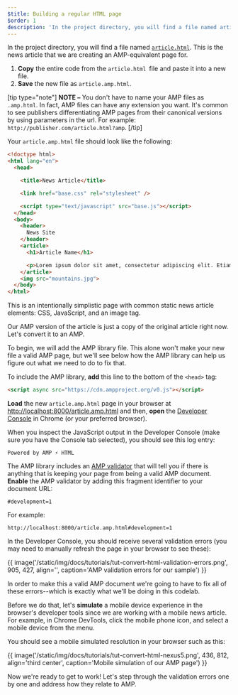```yaml
---
$title: Building a regular HTML page
$order: 1
description: 'In the project directory, you will find a file named article.html. This is the news article that we are creating an AMP-equivalent page for ...'
---
```


In the project directory, you will find a file named [`article.html`](https://github.com/googlecodelabs/accelerated-mobile-pages-foundations/blob/master/article.html). This is the news article that we are creating an AMP-equivalent page for.

1.  **Copy** the entire code from the `article.html `file and paste it into a new file.
2.  **Save** the new file as `article.amp.html`.

[tip type="note"]
**NOTE –**  You don't have to name your AMP files as `.amp.html`. In fact, AMP files can have any extension you want. It's common to see publishers differentiating AMP pages from their canonical versions by using parameters in the url. For example:  `http://publisher.com/article.html?amp`.
[/tip]

Your `article.amp.html` file should look like the following:

```html
<!doctype html>
<html lang="en">
  <head>

    <title>News Article</title>

    <link href="base.css" rel="stylesheet" />

    <script type="text/javascript" src="base.js"></script>
  </head>
  <body>
    <header>
      News Site
    </header>
    <article>
      <h1>Article Name</h1>

      <p>Lorem ipsum dolor sit amet, consectetur adipiscing elit. Etiam egestas tortor sapien, non tristique ligula accumsan eu.</p>
    </article>
    <img src="mountains.jpg">
  </body>
</html>
```

This is an intentionally simplistic page with common static news article elements: CSS, JavaScript, and an image tag.

Our AMP version of the article is just a copy of the original article right now. Let's convert it to an AMP.

To begin, we will add the AMP library file.  This alone won't make your new file a valid AMP page, but we'll see below how the AMP library can help us figure out what we need to do to fix that.

To include the AMP library, **add** this line to the bottom of the `<head>` tag:

```html
<script async src="https://cdn.ampproject.org/v0.js"></script>
```

**Load** the new `article.amp.html` page in your browser at [http://localhost:8000/article.amp.html](http://localhost:8000/article.amp.html) and then, **open** the [Developer Console](https://developer.chrome.com/devtools/docs/console) in Chrome (or your preferred browser).

When you inspect the JavaScript output in the Developer Console (make sure you have the Console tab selected), you should see this log entry:

```text
Powered by AMP ⚡ HTML
```

The AMP library includes an [AMP validator](../../../../documentation/guides-and-tutorials/learn/validation-workflow/validate_amp.md) that will tell you if there is anything that is keeping your page from being a valid AMP document.  **Enable** the AMP validator by adding this fragment identifier to your document URL:

```text
#development=1
```

For example:

```text
http://localhost:8000/article.amp.html#development=1
```

In the Developer Console, you should receive several validation errors (you may need to manually refresh the page in your browser to see these):

{{ image('/static/img/docs/tutorials/tut-convert-html-validation-errors.png', 905, 427, align='', caption='AMP validation errors for our sample') }}

In order to make this a valid AMP document we're going to have to fix all of these errors--which is exactly what we'll be doing in this codelab.

Before we do that, let's **simulate** a mobile device experience in the browser's developer tools since we are working with a mobile news article.  For example, in Chrome DevTools, click the mobile phone icon, and select a mobile device from the menu.

You should see a mobile simulated resolution in your browser such as this:

{{ image('/static/img/docs/tutorials/tut-convert-html-nexus5.png', 436, 812, align='third center', caption='Mobile simulation of our AMP page') }}

Now we're ready to get to work! Let's step through the validation errors one by one and address how they relate to AMP.
